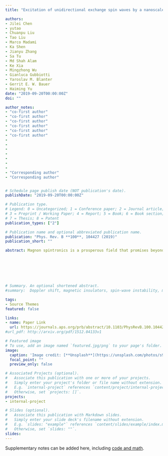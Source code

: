 ```yaml
---
title: "Excitation of unidirectional exchange spin waves by a nanoscale magnetic grating (Editors' Suggestion)"

authors:
- Jilei Chen
- yutao 
- Chuanpu Liu
- Tao Liu
- Marco Madami
- Ka Shen
- Jianyu Zhang
- Sa Tu
- Md Shah Alam
- Ke Xia
- Mingzhong Wu
- Gianluca Gubbiotti
- Yaroslav M. Blanter
- Gerrit E. W. Bauer
- Haiming Yu
date: "2019-09-20T00:00:00Z"
doi: ""

author_notes:
- "co-first author"
- "co-first author"
- "co-first author"
- "co-first author"
- "co-first author"
- "co-first author"
-
-
-
-
-
-
-
- "Corresponding author"
- "Corresponding author"


# Schedule page publish date (NOT publication's date).
publishDate: "2019-09-20T00:00:00Z"

# Publication type.
# Legend: 0 = Uncategorized; 1 = Conference paper; 2 = Journal article;
# 3 = Preprint / Working Paper; 4 = Report; 5 = Book; 6 = Book section;
# 7 = Thesis; 8 = Patent
publication_types: ["2"]

# Publication name and optional abbreviated publication name.
publication: "Phys. Rev. B **100**, 104427 (2019)"
publication_short: ""

abstract: Magnon spintronics is a prosperous field that promises beyond-CMOS technology based on elementary excitations of the magnetic order that act as information carriers for future computational architectures. Unidirectional propagation of spin waves is key to the realization of magnonic logic devices. However, previous efforts to enhance the magnetostatic surface spin wave nonreciprocity did not realize (let alone control) purely unidirectional propagation. Here we experimentally demonstrate excitation of unidirectional exchange spin waves by a nanoscale magnetic grating consisting of Co nanowires fabricated on an ultrathin yttrium iron garnet film. We explain and model the nearly perfect unidirectional excitation by the chirality of the magneto-dipolar interactions between the Kittel mode of the nanowires and the exchange spin waves of the film. Reversal of the magnetic configurations of film and nanowire array from parallel to antiparallel changes the direction of the excited spin waves. Our results raise the prospect of a chiral magnonic logic without the need to involve fragile surface states.







# Summary. An optional shortened abstract.
#summary:  Doppler shift, magnetic insulators, spin-wave instability, magnon-magnon interactions.

tags:
- Source Themes
featured: false

links:
- name: Paper Link
  url: https://journals.aps.org/prb/abstract/10.1103/PhysRevB.100.104427
#url_pdf: http://arxiv.org/pdf/1512.04133v1

# Featured image
# To use, add an image named `featured.jpg/png` to your page's folder. 
image:
  caption: 'Image credit: [**Unsplash**](https://unsplash.com/photos/s9CC2SKySJM)'
  focal_point: ""
  preview_only: false

# Associated Projects (optional).
#   Associate this publication with one or more of your projects.
#   Simply enter your project's folder or file name without extension.
#   E.g. `internal-project` references `content/project/internal-project/index.md`.
#   Otherwise, set `projects: []`.
projects:
- internal-project

# Slides (optional).
#   Associate this publication with Markdown slides.
#   Simply enter your slide deck's filename without extension.
#   E.g. `slides: "example"` references `content/slides/example/index.md`.
#   Otherwise, set `slides: ""`.
slides:
---
```


Supplementary notes can be added here, including [code and math](https://sourcethemes.com/academic/docs/writing-markdown-latex/).
